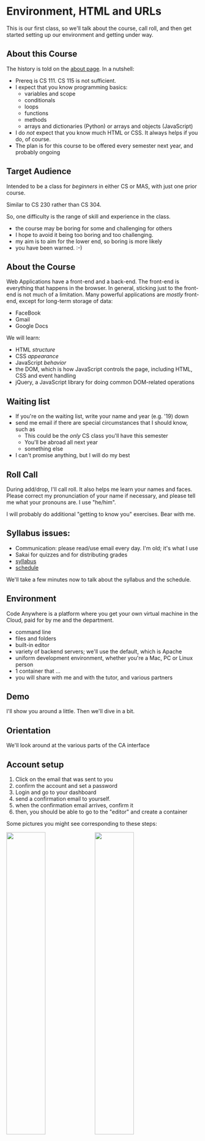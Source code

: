 <!--- [TOC] --->

# Environment, HTML and URLs

This is our first class, so we'll talk about the course, call roll, and
then get started setting up our environment and getting under way.

## About this Course

The history is told on the [about page](../../about.html). In a nutshell:

* Prereq is CS 111. CS 115 is not sufficient.
* I expect that you know programming basics:
    * variables and scope
    * conditionals
    * loops
    * functions
    * methods
    * arrays and dictionaries (Python) or arrays and objects (JavaScript)
* I do *not* expect that you know much HTML or CSS. It always helps if you do, of course.
* The plan is for this course to be offered every semester next year, and
probably ongoing
    
## Target Audience

Intended to be a class for *beginners* in either CS or MAS, with just one
prior course.

Similar to CS 230 rather than CS 304.

So, one difficulty is the range of skill and experience in the class.

* the course may be boring for some and challenging for others
* I hope to avoid it being too boring and too challenging.
* my aim is to aim for the lower end, so boring is more likely
* you have been warned. :-)

## About the Course

Web Applications have a front-end and a back-end. The front-end is
everything that happens in the browser.  In general, sticking just to the
front-end is not much of a limitation. Many powerful applications are
*mostly* front-end, except for long-term storage of data:

* FaceBook
* Gmail
* Google Docs

We will learn:

* HTML *structure*
* CSS  *appearance*
* JavaScript *behavior*
* the DOM, which is how JavaScript controls the page, including HTML, CSS
and event handling
* jQuery, a JavaScript library for doing common DOM-related operations

## Waiting list

* If you're on the waiting list, write your name and year (e.g. '19) down
* send me email if there are special circumstances that I should know, such as
    * This could be the *only* CS class you'll have this semester
    * You'll be abroad all next year
    * something else
* I can't promise anything, but I will do my best    

## Roll Call

During add/drop, I'll call roll. It also helps me learn your names and
faces. Please correct my pronunciation of your name if necessary, and
please tell me what your pronouns are. I use "he/him".

I will probably do additional "getting to know you" exercises. Bear with me.

## Syllabus issues:

* Communication: please read/use email every day. I'm old; it's what I use
* Sakai for quizzes and for distributing grades
* [syllabus](../../syllabus.html)
* [schedule](../../schedule/schedule.html)

We'll take a few minutes now to talk about the syllabus and the schedule.

## Environment

Code Anywhere is a platform where you get your own virtual machine in the
Cloud, paid for by me and the department.

* command line 
* files and folders
* built-in editor
* variety of backend servers; we'll use the default, which is Apache
* uniform development environment, whether you're a Mac, PC or Linux person
* 1 container that ...
* you will share with me and with the tutor, and various partners

## Demo

I'll show you around a little. Then we'll dive in a bit.

## Orientation

We'll look around at the various parts of the CA interface

## Account setup

1. Click on the email that was sent to you
1. confirm the account and set a password
1. Login and go to your dashboard
1. send a confirmation email to yourself.
1. when the confirmation email arrives, confirm it
1. then, you should be able to go to the "editor" and create a container

Some pictures you might see corresponding to these steps:

<div>
<style scoped>
img { max-width: 100%; width: 45%;}
</style>
<img src="CA-create-container.png">
<img src="CA-editor-window.png">
<img src="CA-deploying-container.png">
<img src="CA-dashboard.png">
<img src="CA-successfully-verified.png">
</div>

## Container Creation

A container is a virtual computer, hosted on another computer. 

1. Create a container with File / New / Container
1. I suggest calling it "cs204"
1. search for a PHP stack
1. click on the "CentOS 7.2" option
1. wait while the machine is created (deployed)

## The User Interface

It has:

* Menus on the top like a desktop Integrated Development Environment (IDE)
  application. That will all you to create, edit, and save files,
* files and folders on the left hand side
* windows (panes) on the right

## Using a Workspace

1. create a new file
1. save it as hello.html
1. copy-paste the following code into it:

```
<!doctype html>
<html lang='en'>
<head>
    <meta charset='utf-8'>
    <link rel='stylesheet' href='style.css'>
    <title></title>
</head>
<body>

<h1>This is an H1</h1>

<p>This is a very boring paragraph.</p>

</body>
</html>
```

1. Open the hello.html file by right-clicking (control-click on a mac) and
choosing "preview"
1. This will open up a new tab with your html page in it!
1. Change something, save, and switch to the other tab. shift-refresh to
see the changes.
1. have fun!

## Sharing

I can see exactly what you see if you share your workspace with me. (No
copying files around.)  In fact, you *must* share your workspace with me
and with the tutors in order for us to grade your work. Be sure to do the
following:

* control-click on the container (cs204) and click "share"
* share it with my email address `scott.anderson@wellesley.edu` 
* the default is to share the workspace `edit`

## More stuff To Do

save copies of the file to `fred.html` and `george.html`

in `fred.html`, put in a link to `george.html`:

```
<a href="george.html">Go to George</a>
```

in `george.html`, put in a link to `fred.html`:

```
<a href="/fred.html">Go to Fred</a>
```

One has a slash and the other doesn't. That's on purpose.

Save the result and try it. 

Do both links work? 

## Relative URLs

Both links should work.

Now, we're going to move this stuff out of our way, for some other day

1. Close the editor panes you have open to these files
1. right click on the container and click on SSH terminal. A new pane opens.
1. type `ls`
1. type `ls -l` for more info
1. type `mkdir hello`
1. type `mv *.html hello` and `mv *.css hello`
1. type `ls` to see what happened (and look in the file browser)
1. type `cd hello` to go to that folder 
1. type `ls` to see the files
1. right click on the container and click on "refresh"

Now, we'll look at the new location:

1. open the `hello` folder in the file browser
1. open `fred.html` 
1. preview it
1. notice that the URL now has `/hello/` spliced in
1. try the links. Do they work?

## URLs

URLs are used within websites and web applications to connect pieces
together, including
* supporting files (CSS, JavaScript),
* images, and
* links to other web pages

There are two main kinds:

* Absolute URLs work from anywhere
* Relative URLs work when starting from current page

Examples of Absolute URLs:

* `https://www.wellesley.edu/cs/curriculum` includes protocol, domain and path
* `//www.wellesley.edu/cs/curriculum` uses default protocol (same as referencing page)
* `/cs/curriculum` uses default protocol and domain

Examples of Relative URLs:

* `curriculum` is a sibling of current page
* `cs/curriculum` is a child of a sibling
* `..` is a parent folder, but you'd never do that in practice
* `../mas` is a sibling of a parent

Here's what a site might look like:

![example directory tree](../../images/urls.svg)

Here's the example we just did:

![example directory tree](../../images/urls-hello.svg)

The reason that `george.html` worked and `/fred.html` didn't work is that
the latter is an absolute URL, so that when we moved the files, the
absolute URL was no longer correct, but the relative one was *still correct*.

In general, use relative URLs for related parts of a project (files that will move *together*)

[Learn more about
URLs](https://developer.mozilla.org/en-US/docs/Learn/Common_questions/What_is_a_URL)

## Share your workspace with me!

Create one container. Call it `cs204`

* use it for all your work. You can share it with your partner, on an
  assignment, and revoke that sharing later. No one else will be able to
  look at it, so your work is secure (you don't want other students
  cheating off you -- unlikely but possible)

But, please *share* your workspace with me and with our tutor. 

* `scott.anderson@wellesley.edu`
* `sxu5@wellesley.edu`

## About our book

* They use Atom and Node for local development and preview. We aren't.
* You can install them on your own laptop if you want; no support
* After the first two chapters, it won't make any difference
* We'll start with chapter 2
* see [FEWD chapter 2](../../LocalOnly/FEWD-Chapter-2.pdf)

## To Do

* fill out the "getting to know you Google Form"
* send me an introductory email
* plan to visit me in office hours sometime
* get a copy of the book. Read chapter 2 and our online supplement for
next time
* There will be a quiz on the reading
